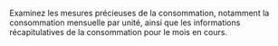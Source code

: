 Examinez les mesures précieuses de la consommation, notamment la consommation mensuelle par unité, ainsi que les informations récapitulatives de la consommation pour le mois en cours.
